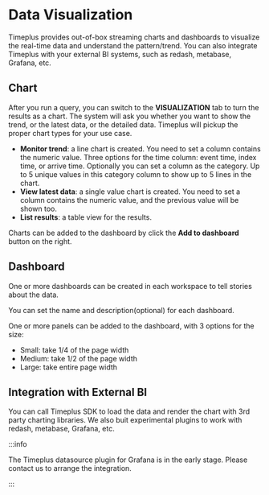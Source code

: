 # Data Visualization

Timeplus provides out-of-box streaming charts and dashboards to visualize the real-time data and understand the pattern/trend. You can also integrate Timeplus with your external BI systems, such as redash, metabase, Grafana, etc.



## Chart

After you run a query, you can switch to the **VISUALIZATION** tab to turn the results as a chart. The system will ask you whether you want to show the trend, or the latest data, or the detailed data. Timeplus will pickup the proper chart types for your use case.

* **Monitor trend**: a line chart is created. You need to set a column contains the numeric value. Three options for the time column: event time, index time, or arrive time. Optionally you can set a column as the category. Up to 5 unique values in this category column to show up to 5 lines in the chart.
* **View latest data**: a single value chart is created. You need to set a column contains the numeric value, and the previous value will be shown too.
* **List results**: a table view for the results.

Charts can be added to the dashboard by click the **Add to dashboard** button on the right.

## Dashboard

One or more dashboards can be created in each workspace to tell stories about the data.

You can set the name and description(optional) for each dashboard.

One or more panels can be added to the dashboard, with 3 options for the size:

* Small: take 1/4 of the page width
* Medium: take 1/2 of the page width
* Large: take entire page width



## Integration with External BI

You can call Timeplus SDK to load the data and render the chart with 3rd party charting libraries.  We also buit experimental plugins to work with redash, metabase, Grafana, etc.

:::info

The Timeplus datasource plugin for Grafana is in the early stage. Please contact us to arrange the integration. 

:::

